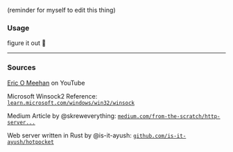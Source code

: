 (reminder for myself to edit this thing)

### Usage
figure it out 🗿

<hr>

### Sources
[Eric O Meehan](https://www.youtube.com/@eom-dev/videos) on YouTube

Microsoft Winsock2 Reference: [`learn.microsoft.com/windows/win32/winsock`](https://learn.microsoft.com/en-us/windows/win32/winsock/winsock-reference) 

Medium Article by @skreweverything: [`medium.com/from-the-scratch/http-server...`](https://medium.com/from-the-scratch/http-server-what-do-you-need-to-know-to-build-a-simple-http-server-from-scratch-d1ef8945e4fa)

Web server written in Rust by @is-it-ayush: [`github.com/is-it-ayush/hotpocket`](https://github.com/is-it-ayush/hotpocket)